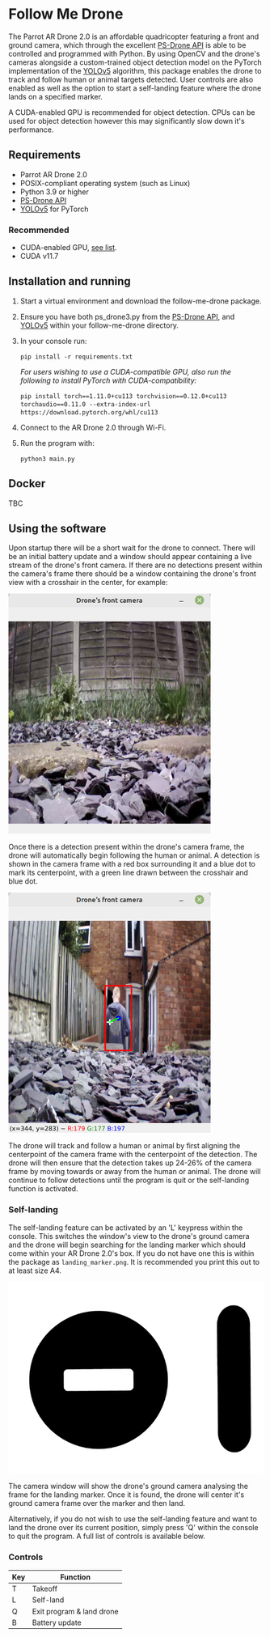 # Follow Me Drone
The Parrot AR Drone 2.0 is an affordable quadricopter featuring a front and ground camera, which through the excellent [PS-Drone API](http://www.playsheep.de/drone/index.html) is able to be controlled and programmed with Python. By using OpenCV and the drone's cameras alongside a custom-trained object detection model on the PyTorch implementation of the [YOLOv5](https://github.com/ultralytics/yolov5) algorithm, this package enables the drone to track and follow human or animal targets detected. User controls are also enabled as well as the option to start a self-landing feature where the drone lands on a specified marker. 

A CUDA-enabled GPU is recommended for object detection. CPUs can be used for object detection however this may significantly slow down it's performance.
## Requirements
- Parrot AR Drone 2.0
- POSIX-compliant operating system (such as Linux)
- Python 3.9 or higher
- [PS-Drone API](http://www.playsheep.de/drone/downloads.html)
- [YOLOv5](https://github.com/ultralytics/yolov5) for PyTorch
### Recommended
- CUDA-enabled GPU, [see list](https://developer.nvidia.com/cuda-gpus).
- CUDA v11.7
## Installation and running
1. Start a virtual environment and download the follow-me-drone package.
2. Ensure you have both ps_drone3.py from the [PS-Drone API](), and [YOLOv5]() within your follow-me-drone directory.
3. In your console run: 
    ```
    pip install -r requirements.txt
    ``` 

    _For users wishing to use a CUDA-compatible GPU, also run the following to install PyTorch with CUDA-compatibility:_
    ```
    pip install torch==1.11.0+cu113 torchvision==0.12.0+cu113 torchaudio==0.11.0 --extra-index-url https://download.pytorch.org/whl/cu113
    ```
4. Connect to the AR Drone 2.0 through Wi-Fi.
5. Run the program with:
    ```
    python3 main.py
    ```
## Docker
TBC
## Using the software
Upon startup there will be a short wait for the drone to connect. There will be an initial battery update and a window should appear containing a live stream of the drone's front camera. If there are no detections present within the camera's frame there should be a window containing the drone's front view with a crosshair in the center, for example:

![Image1](./example_images/image1.png)

Once there is a detection present within the drone's camera frame, the drone will automatically begin following the human or animal. A detection is shown in the camera frame with a red box surrounding it and a blue dot to mark its centerpoint, with a green line drawn between the crosshair and blue dot. 

![Image2](./example_images/image2.png)

The drone will track and follow a human or animal by first aligning the centerpoint of the camera frame with the centerpoint of the detection. The drone will then ensure that the detection takes up 24-26% of the camera frame by moving towards or away from the human or animal. The drone will continue to follow detections until the program is quit or the self-landing function is activated.
### Self-landing
The self-landing feature can be activated by an 'L' keypress within the console. This switches the window's view to the drone's ground camera and the drone will begin searching for the landing marker which should come within your AR Drone 2.0's box. If you do not have one this is within the package as `landing_marker.png`. It is recommended you print this out to at least size A4.

![Image3](./example_images/landing_marker.png)

The camera window will show the drone's ground camera analysing the frame for the landing marker. Once it is found, the drone will center it's ground camera frame over the marker and then land.

Alternatively, if you do not wish to use the self-landing feature and want to land the drone over its current position, simply press 'Q' within the console to quit the program. A full list of controls is available below.

### Controls
| Key | Function          |
|-----|-------------------|
| T   | Takeoff           |
| L   | Self-land         |
| Q   | Exit program & land drone |
| B   | Battery update    |
